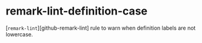 # remark-lint-definition-case


[`remark-lint`][github-remark-lint] rule to warn when definition labels are not lowercase.
